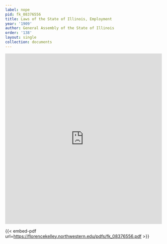 ```yaml
---
label: nope
pid: fk_08376556
title: Laws of the State of Illinois, Employment
year: '1909'
author: General Assembly of the State of Illinois
order: '138'
layout: single
collection: documents
---
```

<iframe src="https://northwestern.app.box.com/embed/s/nmr143ovko7s4i88dprb01hit28jerz3?sortColumn=date&view=list" width="100%" height="550" frameborder="0" allowfullscreen webkitallowfullscreen msallowfullscreen></iframe>


{{< embed-pdf url=https://florencekelley.northwestern.edu/pdfs/fk_08376556.pdf >}}